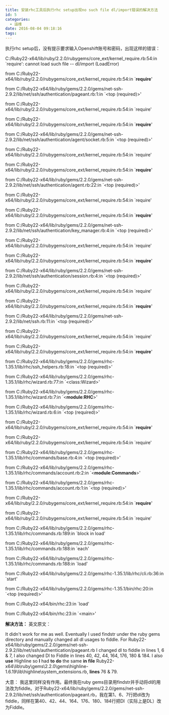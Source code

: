 ```yaml
---
title: 安装rhc工具后执行rhc setup出现no such file dl/import错误的解决方法
id: 5
categories:
  - 运维
date: 2016-08-04 09:18:16
tags:
---
```


执行rhc setup后，没有提示要求输入Openshift账号和密码，出现这样的错误：

C:/Ruby22-x64/lib/ruby/2.2.0/rubygems/core_ext/kernel_require.rb:54:in `require': cannot load such file -- dl/import (LoadError)

from C:/Ruby22-x64/lib/ruby/2.2.0/rubygems/core_ext/kernel_require.rb:54:in `**require**'

from C:/Ruby22-x64/lib/ruby/gems/2.2.0/gems/net-ssh-2.9.2/lib/net/ssh/authentication/pageant.rb:1:in `&lt;top (required)&gt;'

from C:/Ruby22-x64/lib/ruby/2.2.0/rubygems/core_ext/kernel_require.rb:54:in `require'

from C:/Ruby22-x64/lib/ruby/2.2.0/rubygems/core_ext/kernel_require.rb:54:in `**require**'

from C:/Ruby22-x64/lib/ruby/gems/2.2.0/gems/net-ssh-2.9.2/lib/net/ssh/authentication/agent/socket.rb:5:in `&lt;top (required)&gt;'

from C:/Ruby22-x64/lib/ruby/2.2.0/rubygems/core_ext/kernel_require.rb:54:in `require'

from C:/Ruby22-x64/lib/ruby/2.2.0/rubygems/core_ext/kernel_require.rb:54:in `**require**'

from C:/Ruby22-x64/lib/ruby/gems/2.2.0/gems/net-ssh-2.9.2/lib/net/ssh/authentication/agent.rb:22:in `&lt;top (required)&gt;'

from C:/Ruby22-x64/lib/ruby/2.2.0/rubygems/core_ext/kernel_require.rb:54:in `require'

from C:/Ruby22-x64/lib/ruby/2.2.0/rubygems/core_ext/kernel_require.rb:54:in `**require**'

from C:/Ruby22-x64/lib/ruby/gems/2.2.0/gems/net-ssh-2.9.2/lib/net/ssh/authentication/key_manager.rb:4:in `&lt;top (required)&gt;'

from C:/Ruby22-x64/lib/ruby/2.2.0/rubygems/core_ext/kernel_require.rb:54:in `require'

from C:/Ruby22-x64/lib/ruby/2.2.0/rubygems/core_ext/kernel_require.rb:54:in `**require**'

from C:/Ruby22-x64/lib/ruby/gems/2.2.0/gems/net-ssh-2.9.2/lib/net/ssh/authentication/session.rb:4:in `&lt;top (required)&gt;'

from C:/Ruby22-x64/lib/ruby/2.2.0/rubygems/core_ext/kernel_require.rb:54:in `require'

from C:/Ruby22-x64/lib/ruby/2.2.0/rubygems/core_ext/kernel_require.rb:54:in `**require**'

from C:/Ruby22-x64/lib/ruby/gems/2.2.0/gems/net-ssh-2.9.2/lib/net/ssh.rb:11:in `&lt;top (required)&gt;'

from C:/Ruby22-x64/lib/ruby/2.2.0/rubygems/core_ext/kernel_require.rb:54:in `require'

from C:/Ruby22-x64/lib/ruby/2.2.0/rubygems/core_ext/kernel_require.rb:54:in `**require**'

from C:/Ruby22-x64/lib/ruby/gems/2.2.0/gems/rhc-1.35.1/lib/rhc/ssh_helpers.rb:18:in `&lt;top (required)&gt;'

from C:/Ruby22-x64/lib/ruby/gems/2.2.0/gems/rhc-1.35.1/lib/rhc/wizard.rb:77:in `&lt;class:Wizard&gt;'

from C:/Ruby22-x64/lib/ruby/gems/2.2.0/gems/rhc-1.35.1/lib/rhc/wizard.rb:7:in `&lt;**module**:**RHC**&gt;'

from C:/Ruby22-x64/lib/ruby/gems/2.2.0/gems/rhc-1.35.1/lib/rhc/wizard.rb:6:in `&lt;top (required)&gt;'

from C:/Ruby22-x64/lib/ruby/2.2.0/rubygems/core_ext/kernel_require.rb:54:in `**require**'

from C:/Ruby22-x64/lib/ruby/2.2.0/rubygems/core_ext/kernel_require.rb:54:in `require'

from C:/Ruby22-x64/lib/ruby/gems/2.2.0/gems/rhc-1.35.1/lib/rhc/commands/base.rb:4:in `&lt;top (required)&gt;'

from C:/Ruby22-x64/lib/ruby/gems/2.2.0/gems/rhc-1.35.1/lib/rhc/commands/account.rb:2:in `&lt;**module**:**Commands**&gt;'

from C:/Ruby22-x64/lib/ruby/gems/2.2.0/gems/rhc-1.35.1/lib/rhc/commands/account.rb:1:in `&lt;top (required)&gt;'

from C:/Ruby22-x64/lib/ruby/2.2.0/rubygems/core_ext/kernel_require.rb:54:in `**require**'

from C:/Ruby22-x64/lib/ruby/2.2.0/rubygems/core_ext/kernel_require.rb:54:in `require'

from C:/Ruby22-x64/lib/ruby/gems/2.2.0/gems/rhc-1.35.1/lib/rhc/commands.rb:189:in `block in load'

from C:/Ruby22-x64/lib/ruby/gems/2.2.0/gems/rhc-1.35.1/lib/rhc/commands.rb:188:in `each'

from C:/Ruby22-x64/lib/ruby/gems/2.2.0/gems/rhc-1.35.1/lib/rhc/commands.rb:188:in `load'

from C:/Ruby22-x64/lib/ruby/gems/2.2.0/gems/rhc-1.35.1/lib/rhc/cli.rb:36:in `start'

from C:/Ruby22-x64/lib/ruby/gems/2.2.0/gems/rhc-1.35.1/bin/rhc:20:in `&lt;top (required)&gt;'

from C:/Ruby22-x64/bin/rhc:23:in `load'

from C:/Ruby22-x64/bin/rhc:23:in `&lt;main&gt;'

**解决方法：** 英文原文：

It didn't work for me as well. Eventually I used findstr under the ruby gems directory and manually changed all dl usages to fiddle. For Ruby22-x64/lib/ruby/gems/2.2.0/gems/net-ssh-2.9.2/lib/net/ssh/authentication/pa‌geant.rb I changed dl to fiddle in lines 1, 6 &amp; 7, I also changed Dl to Fiddle in lines 40, 42, 44, 164, 176, 180 &amp; 184\. I also **use** Highline so **I** had **to** **do** the same **in** **file** Ruby22-x64\lib\ruby\gems\2.2.0\gems\highline-1.6.19\lib\highline\system_extensi‌ons.rb, **lines** 76 &amp; 79.

大意： 我这里同样没有作用。最终我在ruby gems目录用findstr并手动将dl的用法改为fiddle。对于Ruby22-x64/lib/ruby/gems/2.2.0/gems/net-ssh-2.9.2/lib/net/ssh/authentication/pa‌geant.rb，我在第1、6、7行把dl改为fiddle，同样在第40、42、44、164、176、180、184行把Dl（实际上是DL）改为Fiddle。